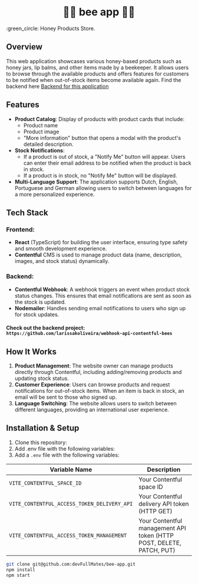 <h1 align="center">
  🐝🍯 bee app 🍯🐝
</h1>

<p align = "justify">
	:green_circle:  Honey Products Store.
</p>

## Overview
This web application showcases various honey-based products such as honey jars, lip balms, and other items made by a beekeeper. It allows users to browse through the available products and offers features for customers to be notified when out-of-stock items become available again. Find the backend here [Backend for this application](https://github.com/larissakoliveira/webhook-api-contentful-bees)

## Features
- **Product Catalog**: Display of products with product cards that include:
  - Product name
  - Product image
  - "More information" button that opens a modal with the product's detailed description.
- **Stock Notifications**: 
  - If a product is out of stock, a "Notify Me" button will appear. Users can enter their email address to be notified when the product is back in stock.
  - If a product is in stock, no "Notify Me" button will be displayed.
- **Multi-Language Support**: The application supports Dutch, English, Portuguese and German allowing users to switch between languages for a more personalized experience.

## Tech Stack
### Frontend:
- **React** (TypeScript) for building the user interface, ensuring type safety and smooth development experience.
- **Contentful** CMS is used to manage product data (name, description, images, and stock status) dynamically.
  
### Backend:
- **Contentful Webhook**: A webhook triggers an event when product stock status changes. This ensures that email notifications are sent as soon as the stock is updated.
- **Nodemailer**: Handles sending email notifications to users who sign up for stock updates.
#### Check out the backend project: `https://github.com/larissakoliveira/webhook-api-contentful-bees`
  
## How It Works
1. **Product Management**: The website owner can manage products directly through Contentful, including adding/removing products and updating stock status.
2. **Customer Experience**: Users can browse products and request notifications for out-of-stock items. When an item is back in stock, an email will be sent to those who signed up.
3. **Language Switching**: The website allows users to switch between different languages, providing an international user experience.

## Installation & Setup
1. Clone this repository:
2. Add .env file with the following variables:
2. Add a `.env` file with the following variables:

| Variable Name                                    | Description                                 |
|--------------------------------------------------|---------------------------------------------|
| `VITE_CONTENTFUL_SPACE_ID`                       | Your Contentful space ID                    |
| `VITE_CONTENTFUL_ACCESS_TOKEN_DELIVERY_API`      | Your Contentful delivery API token (HTTP GET)|
| `VITE_CONTENTFUL_ACCESS_TOKEN_MANAGEMENT`        | Your Contentful management API token (HTTP POST, DELETE, PATCH, PUT)|

   ```bash
   git clone git@github.com:devFullMates/bee-app.git
   npm install   
   npm start
